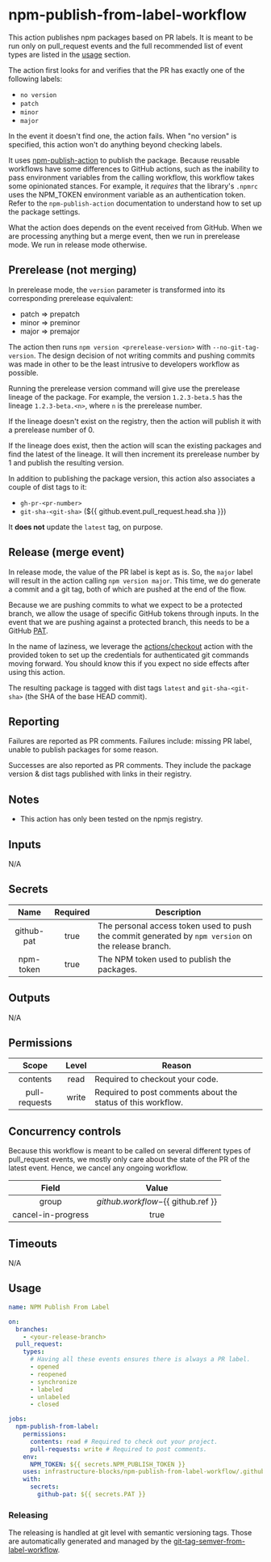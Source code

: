 # npm-publish-from-label-workflow

This action publishes npm packages based on PR labels. It is meant to be run only on pull_request events
and the full recommended list of event types are listed in the [usage](#usage) section.

The action first looks for and verifies that the PR has exactly one of the following labels:
- `no version`
- `patch`
- `minor`
- `major`

In the event it doesn't find one, the action fails. When "no version" is specified, this action won't do anything
beyond checking labels.

It uses [npm-publish-action](https://github.com/infrastructure-blocks/npm-publish-action) to publish the package. Because reusable workflows have some differences to GitHub
actions, such as the inability to pass environment variables from the calling workflow, this workflow takes some
opinionated stances. For example, it *requires* that the library's `.npmrc` uses the NPM_TOKEN environment variable
as an authentication token. Refer to the `npm-publish-action` documentation to understand how to set up the package
settings.

What the action does depends on the event received from GitHub. When we are processing anything but a merge event,
then we run in prerelease mode. We run in release mode otherwise.

## Prerelease (not merging)
In prerelease mode, the `version` parameter is transformed into its corresponding prerelease equivalent:
- patch => prepatch
- minor => preminor
- major => premajor

The action then runs `npm version <prerelease-version>` with `--no-git-tag-version`. The design decision of not writing
commits and pushing commits was made in other to be the least intrusive to developers workflow as possible.

Running the prerelease version command will give use the prerelease lineage of the package. For example, the version
`1.2.3-beta.5` has the lineage `1.2.3-beta.<n>`, where `n` is the prerelease number.

If the lineage doesn't exist on the registry, then the action will publish it with a prerelease number of 0.

If the lineage does exist, then the action will scan the existing packages and find the latest of the lineage. It
will then increment its prerelease number by 1 and publish the resulting version.

In addition to publishing the package version, this action also associates a couple of dist tags to it:
- `gh-pr-<pr-number>`
- `git-sha-<git-sha>` (${{ github.event.pull_request.head.sha }})

It **does not** update the `latest` tag, on purpose.

## Release (merge event)
In release mode, the value of the PR label is kept as is. So, the `major` label will result in the action calling
`npm version major`. This time, we do generate a commit and a git tag, both of which are pushed at the end of the flow.

Because we are pushing commits to what we expect to be a protected branch, we allow the usage of specific GitHub tokens
through inputs. In the event that we are pushing against a protected branch, this needs to be a GitHub [PAT](https://docs.github.com/en/authentication/keeping-your-account-and-data-secure/managing-your-personal-access-tokens).

In the name of laziness, we leverage the [actions/checkout](https://github.com/actions/checkout) action with the provided token to set up the credentials
for authenticated git commands moving forward. You should know this if you expect no side effects after using
this action.

The resulting package is tagged with dist tags `latest` and `git-sha-<git-sha>` (the SHA of the base HEAD commit).

## Reporting
Failures are reported as PR comments. Failures include: missing PR label, unable to publish packages for some reason.

Successes are also reported as PR comments. They include the package version & dist tags published with
links in their registry.

## Notes
- This action has only been tested on the npmjs registry.

## Inputs

N/A

## Secrets

|    Name    | Required | Description                                                                                         |
|:----------:|:--------:|-----------------------------------------------------------------------------------------------------|
| github-pat |   true   | The personal access token used to push the commit generated by `npm version` on the release branch. |
| npm-token  |   true   | The NPM token used to publish the packages.                                                         |

## Outputs

N/A

## Permissions

|     Scope     | Level | Reason                                                       |
|:-------------:|:-----:|--------------------------------------------------------------|
|   contents    | read  | Required to checkout your code.                              |
| pull-requests | write | Required to post comments about the status of this workflow. |

## Concurrency controls

Because this workflow is meant to be called on several different types of pull_request events, we mostly
only care about the state of the PR of the latest event. Hence, we cancel any ongoing workflow.

|       Field        |                  Value                   |
|:------------------:|:----------------------------------------:|
|       group        | ${{ github.workflow }}-${{ github.ref }} |
| cancel-in-progress |                   true                   |


## Timeouts

N/A

## Usage

```yaml
name: NPM Publish From Label

on:
  branches:
    - <your-release-branch>
  pull_request:
    types:
      # Having all these events ensures there is always a PR label.
      - opened
      - reopened
      - synchronize
      - labeled
      - unlabeled
      - closed

jobs:
  npm-publish-from-label:
    permissions:
      contents: read # Required to check out your project.
      pull-requests: write # Required to post comments.
    env:
      NPM_TOKEN: ${{ secrets.NPM_PUBLISH_TOKEN }}
    uses: infrastructure-blocks/npm-publish-from-label-workflow/.github/workflows/workflow.yml@v1
    with:  
      secrets:
        github-pat: ${{ secrets.PAT }}
```

### Releasing

The releasing is handled at git level with semantic versioning tags. Those are automatically generated and managed
by the [git-tag-semver-from-label-workflow](https://github.com/infrastructure-blocks/git-tag-semver-from-label-workflow).
